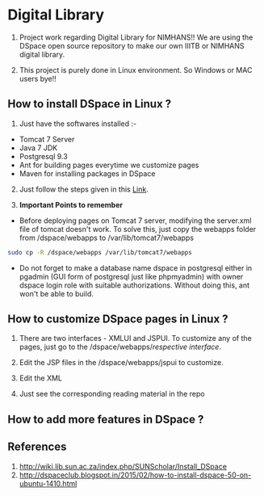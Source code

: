 # Digital Library
1. Project work regarding Digital Library for NIMHANS!! We are using the DSpace open source repository to make our own IIITB or NIMHANS digital library.

2. This project is purely done in Linux environment. So Windows or MAC users bye!!

## How to install DSpace in Linux ?

1. Just have the softwares installed :-
  - Tomcat 7 Server
  - Java 7 JDK
  - Postgresql 9.3
  - Ant for building pages everytime we customize pages
  - Maven for installing packages in DSpace
  
2. Just follow the steps given in this <a href="http://dspaceclub.blogspot.in/2015/02/how-to-install-dspace-50-on-ubuntu-1410.html" target="_blank">Link</a>.

3. **Important Points to remember**
  - Before deploying pages on Tomcat 7 server, modifying the server.xml file of tomcat doesn't work. To solve this, just copy the webapps folder from /dspace/webapps to /var/lib/tomcat7/webapps
  
  ```sh
  sudo cp -R /dspace/webapps /var/lib/tomcat7/webapps
  ```
  - Do not forget to make a database name dspace in postgresql either in pgadmin (GUI form of postgresql just like phpmyadmin) with owner dspace login role with suitable authorizations. Without doing this, ant won't be able to build. 

## How to customize DSpace pages in Linux ?

1. There are two interfaces - XMLUI and JSPUI. To customize any of the pages, just go to the /dspace/webapps/*respective interface*.

2. Edit the JSP files in the /dspace/webapps/jspui to customize.

3. Edit the XML

4. Just see the corresponding reading material in the repo

## How to add more features in DSpace ?

## References

1. http://wiki.lib.sun.ac.za/index.php/SUNScholar/Install_DSpace
2. http://dspaceclub.blogspot.in/2015/02/how-to-install-dspace-50-on-ubuntu-1410.html
